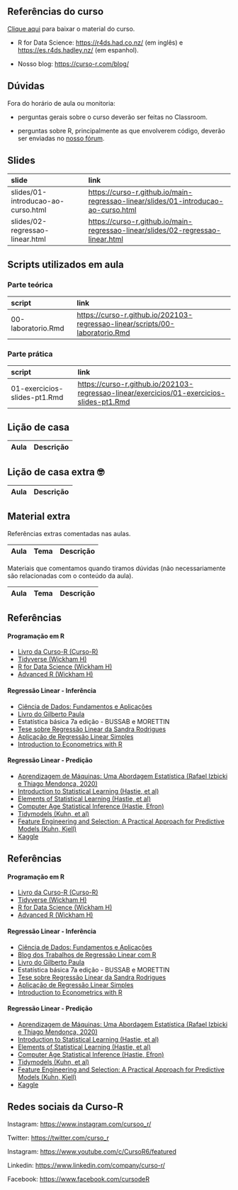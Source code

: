 
<!-- README.md is generated from README.Rmd. Please edit that file -->

## Referências do curso

[Clique
aqui](https://github.com/curso-r/main-regressao-linear/raw/master/material_do_curso.zip)
para baixar o material do curso.

-   R for Data Science: <https://r4ds.had.co.nz/> (em inglês) e
    <https://es.r4ds.hadley.nz/> (em espanhol).

-   Nosso blog: <https://curso-r.com/blog/>

## Dúvidas

Fora do horário de aula ou monitoria:

-   perguntas gerais sobre o curso deverão ser feitas no Classroom.

-   perguntas sobre R, principalmente as que envolverem código, deverão
    ser enviadas no [nosso fórum](https://discourse.curso-r.com/).

## Slides

| slide                              | link                                                                                 |
|:-----------------------------------|:-------------------------------------------------------------------------------------|
| slides/01-introducao-ao-curso.html | <https://curso-r.github.io/main-regressao-linear/slides/01-introducao-ao-curso.html> |
| slides/02-regressao-linear.html    | <https://curso-r.github.io/main-regressao-linear/slides/02-regressao-linear.html>    |

## Scripts utilizados em aula

### Parte teórica

| script             | link                                                                           |
|:-------------------|:-------------------------------------------------------------------------------|
| 00-laboratorio.Rmd | <https://curso-r.github.io/202103-regressao-linear/scripts/00-laboratorio.Rmd> |

### Parte prática

| script                       | link                                                                                        |
|:-----------------------------|:--------------------------------------------------------------------------------------------|
| 01-exercicios-slides-pt1.Rmd | <https://curso-r.github.io/202103-regressao-linear/exercicios/01-exercicios-slides-pt1.Rmd> |

## Lição de casa

| Aula | Descrição |
|:-----|:----------|

## Lição de casa extra 🤓

| Aula | Descrição |
|:-----|:----------|

## Material extra

Referências extras comentadas nas aulas.

| Aula | Tema | Descrição |
|:-----|:-----|:----------|

Materiais que comentamos quando tiramos dúvidas (não necessariamente são
relacionadas com o conteúdo da aula).

| Aula | Tema | Descrição |
|:-----|:-----|:----------|

## Referências

#### Programação em R

-   [Livro da Curso-R (Curso-R)](https://livro.curso-r.com/)
-   [Tidyverse (Wickham H)](https://www.tidyverse.org/)
-   [R for Data Science (Wickham H)](https://r4ds.had.co.nz/)
-   [Advanced R (Wickham H)](https://adv-r.hadley.nz/)

#### Regressão Linear - Inferência

-   [Ciência de Dados: Fundamentos e
    Aplicações](https://curso-r.github.io/main-regressao-linear/referencias/Ci%C3%AAncia%20de%20Dados.%20Fundamentos%20e%20Aplica%C3%A7%C3%B5es.%20Vers%C3%A3o%20parcial%20preliminar.%20maio%20Pedro%20A.%20Morettin%20Julio%20M.%20Singer.pdf)
-   [Livro do Gilberto
    Paula](https://www.ime.usp.br/~giapaula/texto_2013.pdf)
-   Estatística básica 7a edição - BUSSAB e MORETTIN
-   [Tese sobre Regressão Linear da Sandra
    Rodrigues](https://ubibliorum.ubi.pt/bitstream/10400.6/1869/1/Tese%20Sandra%20Rodrigues.pdf)
-   [Aplicação de Regressão Linear
    Simples](https://www.ime.usp.br/~giapaula/slides_exemplo_cfoguete.pdf)
-   [Introduction to Econometrics with
    R](https://www.econometrics-with-r.org/6-5-the-distribution-of-the-ols-estimators-in-multiple-regression.html)

#### Regressão Linear - Predição

-   [Aprendizagem de Máquinas: Uma Abordagem Estatística (Rafael Izbicki
    e Thiago Mendonça, 2020)](http://www.rizbicki.ufscar.br/AME.pdf)
-   [Introduction to Statistical Learning (Hastie, et
    al)](https://www.ime.unicamp.br/~dias/Intoduction%20to%20Statistical%20Learning.pdf)
-   [Elements of Statistical Learning (Hastie, et
    al)](https://web.stanford.edu/~hastie/Papers/ESLII.pdf)
-   [Computer Age Statistical Inference (Hastie,
    Efron)](https://web.stanford.edu/~hastie/CASI_files/PDF/casi.pdf)
-   [Tidymodels (Kuhn, et al)](https://www.tidymodels.org/)
-   [Feature Engineering and Selection: A Practical Approach for
    Predictive Models (Kuhn, Kjell)](http://www.feat.engineering/)
-   [Kaggle](https://www.kaggle.com/)

## Referências

#### Programação em R

-   [Livro da Curso-R (Curso-R)](https://livro.curso-r.com/)
-   [Tidyverse (Wickham H)](https://www.tidyverse.org/)
-   [R for Data Science (Wickham H)](https://r4ds.had.co.nz/)
-   [Advanced R (Wickham H)](https://adv-r.hadley.nz/)

#### Regressão Linear - Inferência

-   [Ciência de Dados: Fundamentos e
    Aplicações](https://curso-r.github.io/main-regressao-linear/referencias/Ci%C3%AAncia%20de%20Dados.%20Fundamentos%20e%20Aplica%C3%A7%C3%B5es.%20Vers%C3%A3o%20parcial%20preliminar.%20maio%20Pedro%20A.%20Morettin%20Julio%20M.%20Singer.pdf)
-   [Blog dos Trabalhos de Regressão Linear com
    R](https://curso-r.github.io/trabalhos-regressao-linear/)
-   [Livro do Gilberto
    Paula](https://www.ime.usp.br/~giapaula/texto_2013.pdf)
-   Estatística básica 7a edição - BUSSAB e MORETTIN
-   [Tese sobre Regressão Linear da Sandra
    Rodrigues](https://ubibliorum.ubi.pt/bitstream/10400.6/1869/1/Tese%20Sandra%20Rodrigues.pdf)
-   [Aplicação de Regressão Linear
    Simples](https://www.ime.usp.br/~giapaula/slides_exemplo_cfoguete.pdf)
-   [Introduction to Econometrics with
    R](https://www.econometrics-with-r.org/6-5-the-distribution-of-the-ols-estimators-in-multiple-regression.html)

#### Regressão Linear - Predição

-   [Aprendizagem de Máquinas: Uma Abordagem Estatística (Rafael Izbicki
    e Thiago Mendonça, 2020)](http://www.rizbicki.ufscar.br/AME.pdf)
-   [Introduction to Statistical Learning (Hastie, et
    al)](https://www.ime.unicamp.br/~dias/Intoduction%20to%20Statistical%20Learning.pdf)
-   [Elements of Statistical Learning (Hastie, et
    al)](https://web.stanford.edu/~hastie/Papers/ESLII.pdf)
-   [Computer Age Statistical Inference (Hastie,
    Efron)](https://web.stanford.edu/~hastie/CASI_files/PDF/casi.pdf)
-   [Tidymodels (Kuhn, et al)](https://www.tidymodels.org/)
-   [Feature Engineering and Selection: A Practical Approach for
    Predictive Models (Kuhn, Kjell)](http://www.feat.engineering/)
-   [Kaggle](https://www.kaggle.com/)

## Redes sociais da Curso-R

Instagram: <https://www.instagram.com/cursoo_r/>

Twitter: <https://twitter.com/curso_r>

Instagram: <https://www.youtube.com/c/CursoR6/featured>

Linkedin: <https://www.linkedin.com/company/curso-r/>

Facebook: <https://www.facebook.com/cursodeR>
